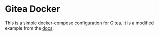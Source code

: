 # Gitea Docker

This is a simple docker-compose configuration for Gitea.
It is a modified example from the [docs](https://docs.gitea.io/en-us/install-with-docker/).
